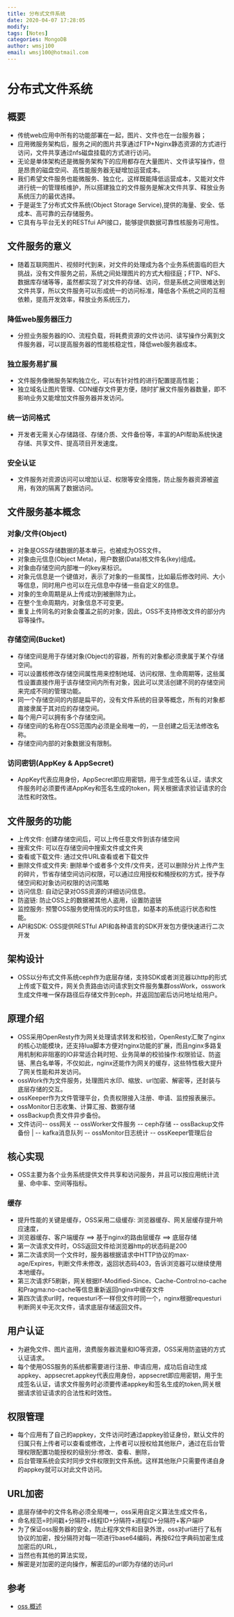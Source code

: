 ```yaml
---
title: 分布式文件系统
date: 2020-04-07 17:28:05
modify: 
tags: [Notes]
categories: MongoDB
author: wmsj100
email: wmsj100@hotmail.com
---
```


# 分布式文件系统

## 概要

- 传统web应用中所有的功能部署在一起，图片、文件也在一台服务器；
- 应用微服务架构后，服务之间的图片共享通过FTP+Nginx静态资源的方式进行访问，文件共享通过nfs磁盘挂载的方式进行访问。
- 无论是单体架构还是微服务架构下的应用都存在大量图片、文件读写操作，但是昂贵的磁盘空间、高性能服务器无疑增加运营成本。
- 我们希望文件服务也能微服务、独立化，这样既能降低运营成本，又能对文件进行统一的管理核维护，所以搭建独立的文件服务是解决文件共享、释放业务系统压力的最优选择。
- 于是诞生了分布式文件系统(Object Storage Service),提供的海量、安全、低成本、高可靠的云存储服务。
- 它具有与平台无关的RESTfui API接口，能够提供数据可靠性核服务可用性。

## 文件服务的意义

- 随着互联网图片、视频时代到来，对文件的处理成为各个业务系统面临的巨大挑战，没有文件服务之前，系统之间处理图片的方式大相径庭；FTP、NFS、数据库存储等等，虽然都实现了对文件的存储、访问，但是系统之间很难达到文件共享，所以文件服务可以形成统一的访问标准，降低各个系统之间的互相依赖，提高开发效率，释放业务系统压力，

### 降低web服务器压力

- 分担业务服务器的IO、流程负载，将耗费资源的文件访问、读写操作分离到文件服务器，可以提高服务器的性能核稳定性，降低web服务器成本。

### 独立服务易扩展

- 文件服务像微服务架构独立化，可以有针对性的进行配置提高性能；
- 独立域名让图片管理、CDN缓存文件更方便，随时扩展文件服务器数量，即不影响业务又能增加文件服务器并发访问。

### 统一访问格式

- 开发者无需关心存储路径、存储介质、文件备份等，丰富的API帮助系统快速存储、共享文件、提高项目开发速度。

### 安全认证

- 文件服务对资源访问可以增加认证、权限等安全措施，防止服务器资源被盗用，有效的隔离了数据访问。

## 文件服务基本概念

### 对象/文件(Object)

- 对象是OSS存储数据的基本单元，也被成为OSS文件。
- 对象由元信息(Object Meta)，用户数据(Data)核文件名(key)组成。
- 对象由存储空间内部唯一的key来标识。
- 对象元信息是一个键值对，表示了对象的一些属性，比如最后修改时间、大小等信息，同时用户也可以在元信息中存储一些自定义的信息。
- 对象的生命周期是从上传成功到被删除为止。
- 在整个生命周期内，对象信息不可变更。
- 重复上传同名的对象会覆盖之前的对象，因此，OSS不支持修改文件的部分内容等操作。

### 存储空间(Bucket)

- 存储空间是用于存储对象(Object)的容器，所有的对象都必须隶属于某个存储空间。
- 可以设置核修改存储空间属性用来控制地域、访问权限、生命周期等，这些属性设置直接作用于该存储空间内所有对象，因此可以灵活创建不同的存储空间来完成不同的管理功能。
- 同一个存储空间的内部是扁平的，没有文件系统的目录等概念，所有的对象都直接隶属于其对应的存储空间。
- 每个用户可以拥有多个存储空间。
- 存储空间的名称在OSS范围内必须是全局唯一的，一旦创建之后无法修改名称。
- 存储空间内部的对象数据没有限制。

### 访问密钥(AppKey & AppSecret)

- AppKey代表应用身份，AppSecret即应用密钥，用于生成签名认证，请求文件服务时必须要传递AppKey和签名生成的token，网关根据请求验证请求的合法性和时效性。

## 文件服务的功能

- 上传文件: 创建存储空间后，可以上传任意文件到该存储空间
- 搜索文件: 可以在存储空间中搜索文件或文件夹
- 查看或下载文件: 通过文件URL查看或者下载文件
- 删除文件或文件夹: 删除单个或者多个文件/文件夹，还可以删除分片上传产生的碎片，节省存储空间访问权限，可以通过应用授权和桶授权的方式，授予存储空间和对象访问权限的访问策略
- 访问信息: 自动记录对OSS资源的详细访问信息。
- 防盗链: 防止OSS上的数据被其他人盗用，设置防盗链
- 监控服务: 预警OSS服务使用情况的实时信息，如基本的系统运行状态和性能。
- API和SDK: OSS提供RESTful API和各种语言的SDK开发包方便快速进行二次开发

## 架构设计

- OSS以分布式文件系统ceph作为底层存储，支持SDK或者浏览器以http的形式上传或下载文件，网关负责路由访问请求到文件服务集群ossWork，osswork生成文件唯一保存路径后存储文件到ceph，并返回加密后访问地址给用户。

## 原理介绍

- OSS采用OpenResty作为网关处理请求转发和校验，OpenResty汇聚了nginx的核心功能模块，还支持lua脚本方便对nginx功能的扩展，而且nginx多路复用机制和非阻塞的IO非常适合耗时短、业务简单的校验操作:权限验证、防盗链、黑白名单等，不仅如此，nginx还能作为网关的缓存，这些特性极大提升了网关性能和并发访问。
- ossWork作为文件服务，处理图片水印、缩放、url加密、解密等，还封装与底层存储的交互。
- ossKeeper作为文件管理平台，负责权限接入注册、申请、监控报表展示。
- ossMonitor日志收集、计算汇报、数据存储
- ossBackup负责文件异步备份。
- 文件访问-- oss网关 -- ossWorker文件服务 -- ceph存储 -- ossBackup文件备份
				|
				-- kafka消息队列 -- ossMonitor日志统计 -- ossKeeper管理后台

## 核心实现

- OSS主要为各个业务系统提供文件共享和访问服务，并且可以按应用统计流量、命中率、空间等指标。

### 缓存

- 提升性能的关键是缓存，OSS采用二级缓存: 浏览器缓存、网关层缓存提升响应速度，
- 浏览器缓存、客户端缓存 ==> 基于nginx的路由层缓存 ==> 底层存储
- 第一次请求文件时，OSS返回文件给浏览器http的状态码是200
- 第二次请求同一个文件时，服务器根据请求中HTTP协议的max-age/Expires，判断文件未修改，返回状态码403，告诉浏览器可以继续使用本地缓存。
- 第三次请求F5刷新，网关根据If-Modified-Since、Cache-Control:no-cache和Pragma:no-cache等信息重新返回nginx中缓存文件
- 第四次请求url时，requesturi不一样但文件时同一个，nginx根据requesturi判断网关中无次文件，请求底层存储返回文件。

## 用户认证

- 为避免文件、图片盗用，浪费服务器流量和IO等资源，OSS采用防盗链的方式认证请求。
- 每个使用OSS服务的系统都需要进行注册、申请应用，成功后自动生成appkey、appsecret.appkey代表应用身份，appsecret即应用密钥，用于生成签名认证，请求文件服务时必须要传递appkey和签名生成的token,网关根据请求验证请求的合法性和时效性。

## 权限管理

- 每个应用有了自己的appkey，文件访问时通过appkey验证身份，默认文件的归属只有上传者可以查看或修改，上传者可以授权给其他账户，通过在后台管理权限配置功能授权的级别分:修改、查看、删除，
- 后台管理系统会实时同步文件权限到文件系统。这样其他账户只需要传递自身的appkey就可以对此文件访问。

## URL加密

- 底层存储中的文件名称必须全局唯一，oss采用自定义算法生成文件名，
- 命名规范=时间戳+分隔符+线程ID+分隔符+进程ID+分隔符+客户端IP
- 为了保证oss服务器的安全，防止程序文件和目录外泄，oss对url进行了私有协议的加密，按分隔符对每一项进行base64编码，再按62位字典码加密生成加密后的URL，
- 当然也有其他的算法实现，
- 解密是对加密的逆向操作，解密后的url即为存储的访问url

## 参考

- [oss 概述](https://www.cnblogs.com/heishao/p/10371363.html)

